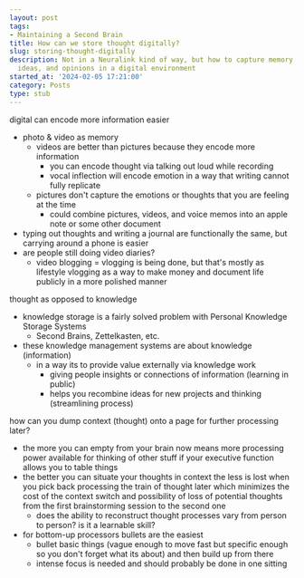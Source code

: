 ```yaml
---
layout: post
tags:
- Maintaining a Second Brain
title: How can we store thought digitally?
slug: storing-thought-digitally
description: Not in a Neuralink kind of way, but how to capture memory, thoughts,
  ideas, and opinions in a digital environment
started_at: '2024-02-05 17:21:00'
category: Posts
type: stub
---
```


digital can encode more information easier
* photo & video as memory
    * videos are better than pictures because they encode more information
        * you can encode thought via talking out loud while recording
        * vocal inflection will encode emotion in a way that writing cannot fully replicate
    * pictures don't capture the emotions or thoughts that you are feeling at the time
        * could combine pictures, videos, and voice memos into an apple note or some other document
* typing out thoughts and writing a journal are functionally the same, but carrying around a phone is easier
* are people still doing video diaries?
    * video blogging = vlogging is being done, but that's mostly as lifestyle vlogging as a way to make money and document life publicly in a more polished manner

thought as opposed to knowledge
* knowledge storage is a fairly solved problem with Personal Knowledge Storage Systems
    * Second Brains, Zettelkasten, etc.
* these knowledge management systems are about knowledge (information)
    * in a way its to provide value externally via knowledge work
        * giving people insights or connections of information (learning in public)
        * helps you recombine ideas for new projects and thinking (streamlining process)

how can you dump context (thought) onto a page for further processing later? 
* the more you can empty from your brain now means more processing power available for thinking of other stuff if your executive function allows you to table things
* the better you can situate your thoughts in context the less is lost when you pick back processing the train of thought later which minimizes the cost of the context switch and possibility of loss of potential thoughts from the first brainstorming session to the second one 
    * does the ability to reconstruct thought processes vary from person to person? is it a learnable skill?
* for bottom-up processors bullets are the easiest
    * bullet basic things (vague enough to move fast but specific enough so you don't forget what its about) and then build up from there
    * intense focus is needed and should probably be done in one sitting